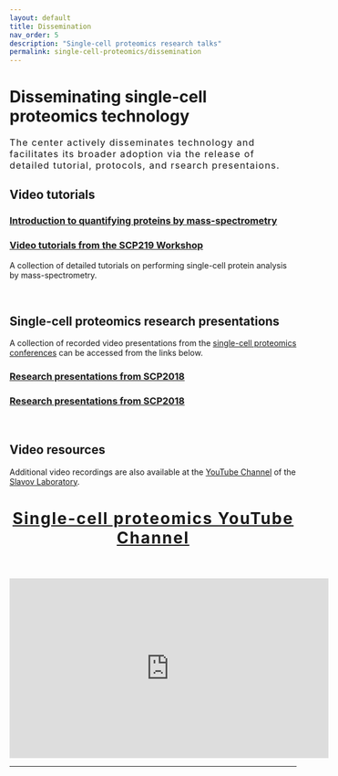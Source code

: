 ```yaml
---
layout: default
title: Dissemination
nav_order: 5
description: "Single-cell proteomics research talks"
permalink: single-cell-proteomics/dissemination
---
```


# Disseminating single-cell proteomics technology 
<div style="font-size:16px; font-weight: 400; letter-spacing: 1.3px;"> 
The center actively disseminates technology and facilitates its broader adoption via the release of detailed tutorial, protocols, and rsearch presentaions. 
</div>


## Video tutorials 
### [Introduction to quantifying proteins by mass-spectrometry](https://youtu.be/P0-_gDUNikc)

### [Video tutorials from the SCP219 Workshop](https://www.youtube.com/playlist?list=PLHLRxq8iKFsLJey2MshSlUhg1lGAj0dLW)
A collection of detailed tutorials on performing single-cell protein analysis by mass-spectrometry. 

&nbsp;


## Single-cell proteomics research presentations
A collection of recorded video presentations from the [single-cell proteomics conferences](http://single-cell.net/) can be accessed from the links below. 

### [Research presentations from SCP2018](https://www.youtube.com/playlist?list=PLHLRxq8iKFsK-F_1832c1TLT2Qc4Fo4DB)

### [Research presentations from SCP2018](https://www.youtube.com/playlist?list=PLHLRxq8iKFsJxMcKhguyKMSI7vaIYTYsV)


&nbsp;



## Video resources 
Additional video recordings are also available at the [YouTube Channel](https://www.youtube.com/c/NikolaiSlavovResearch) of the [Slavov Laboratory](http://slavovlab.net).


<h2 style="letter-spacing: 2px; font-size: 28px; text-align: center;" id="single-cell-proteomics-videos">
<a href="https://www.youtube.com/c/NikolaiSlavovResearch">Single-cell proteomics YouTube Channel</a>
</h2>

&nbsp;

<div style="align: center;">
<iframe width="560" align="center" height="315" src="https://www.youtube.com/embed/NNLh4nE687I" frameborder="0" allow="accelerometer; autoplay; encrypted-media; gyroscope; picture-in-picture" allowfullscreen></iframe>
</div>


------------